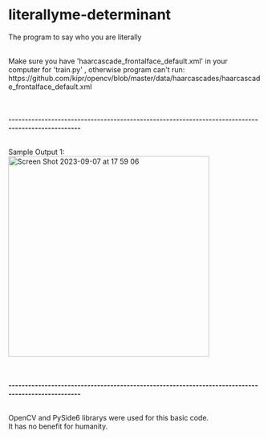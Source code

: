 # literallyme-determinant
The program to say who you are literally


<br>
Make sure you have 'haarcascade_frontalface_default.xml' in your computer for 'train.py' , otherwise program can't run:<br>
https://github.com/kipr/opencv/blob/master/data/haarcascades/haarcascade_frontalface_default.xml

<br><br>
<b>--------------------------------------------------------------------------------------------------</b>
<br><br>



Sample Output 1:<br>
<img width="400" alt="Screen Shot 2023-09-07 at 17 59 06" src="https://github.com/aliemre2023/literallyme-determinant/assets/93014021/41926366-d7f9-42aa-bee2-40ae4b08f591">




<br><br>
<b>--------------------------------------------------------------------------------------------------</b>
<br><br>

OpenCV and PySide6 librarys were used for this basic code.<br>
It has no benefit for humanity.
